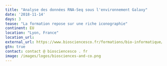 ```yaml
---
title: "Analyse des données RNA-Seq sous l'environnement Galaxy"
date: '2018-11-14'
days: 3
tease: "La formation repose sur une riche iconographie"
continent: EU
location: "Lyon, France"
location_url:
external_url: https://www.biosciencesco.fr/formations/bio-informatique/analyse-des-donnees-rna-seq-sous-lenvironnement-galaxy/
gtn: true
contact: contact @ biosciencesco . fr
image: /images/logos/biosciences-and-co.png
---
```

